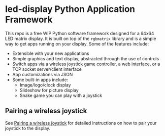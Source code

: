 # led-display Python Application Framework

This repo is a free WIP Python software framework designed for a 64x64 LED matrix display. It is built on top of the `rgbmatrix` library and is a simple way to get apps running on your display. Some of the features include:

- Extensible with your new applications
- Simple graphics and text display, abstracted through the use of controls
- Switch apps via a wireless joystick game controller, a web interface, or a TCP socket server/client interface
- App customizations via JSON
- Some built-in apps include:
   - Image/logo/clock display
   - Slideshow for picture display
   - Snake game you can play with a joystick


## Pairing a wireless joystick

See [Pairing a wireless joystick](pairing_wireless_joystick.md) for detailed instructions on how to pair your joystick to the display.


